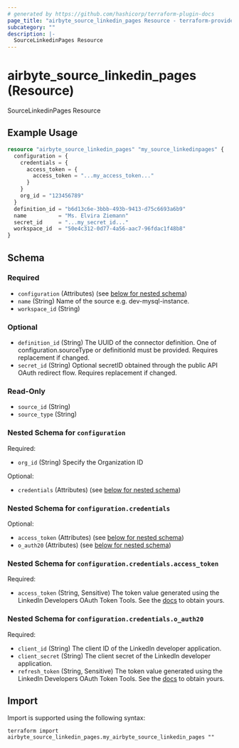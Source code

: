 ```yaml
---
# generated by https://github.com/hashicorp/terraform-plugin-docs
page_title: "airbyte_source_linkedin_pages Resource - terraform-provider-airbyte"
subcategory: ""
description: |-
  SourceLinkedinPages Resource
---
```


# airbyte_source_linkedin_pages (Resource)

SourceLinkedinPages Resource

## Example Usage

```terraform
resource "airbyte_source_linkedin_pages" "my_source_linkedinpages" {
  configuration = {
    credentials = {
      access_token = {
        access_token = "...my_access_token..."
      }
    }
    org_id = "123456789"
  }
  definition_id = "b6d13c6e-3bbb-493b-9413-d75c6693a6b9"
  name          = "Ms. Elvira Ziemann"
  secret_id     = "...my_secret_id..."
  workspace_id  = "50e4c312-0d77-4a56-aac7-96fdac1f48b8"
}
```

<!-- schema generated by tfplugindocs -->
## Schema

### Required

- `configuration` (Attributes) (see [below for nested schema](#nestedatt--configuration))
- `name` (String) Name of the source e.g. dev-mysql-instance.
- `workspace_id` (String)

### Optional

- `definition_id` (String) The UUID of the connector definition. One of configuration.sourceType or definitionId must be provided. Requires replacement if changed.
- `secret_id` (String) Optional secretID obtained through the public API OAuth redirect flow. Requires replacement if changed.

### Read-Only

- `source_id` (String)
- `source_type` (String)

<a id="nestedatt--configuration"></a>
### Nested Schema for `configuration`

Required:

- `org_id` (String) Specify the Organization ID

Optional:

- `credentials` (Attributes) (see [below for nested schema](#nestedatt--configuration--credentials))

<a id="nestedatt--configuration--credentials"></a>
### Nested Schema for `configuration.credentials`

Optional:

- `access_token` (Attributes) (see [below for nested schema](#nestedatt--configuration--credentials--access_token))
- `o_auth20` (Attributes) (see [below for nested schema](#nestedatt--configuration--credentials--o_auth20))

<a id="nestedatt--configuration--credentials--access_token"></a>
### Nested Schema for `configuration.credentials.access_token`

Required:

- `access_token` (String, Sensitive) The token value generated using the LinkedIn Developers OAuth Token Tools. See the <a href="https://docs.airbyte.com/integrations/sources/linkedin-pages/">docs</a> to obtain yours.


<a id="nestedatt--configuration--credentials--o_auth20"></a>
### Nested Schema for `configuration.credentials.o_auth20`

Required:

- `client_id` (String) The client ID of the LinkedIn developer application.
- `client_secret` (String) The client secret of the LinkedIn developer application.
- `refresh_token` (String, Sensitive) The token value generated using the LinkedIn Developers OAuth Token Tools. See the <a href="https://docs.airbyte.com/integrations/sources/linkedin-pages/">docs</a> to obtain yours.

## Import

Import is supported using the following syntax:

```shell
terraform import airbyte_source_linkedin_pages.my_airbyte_source_linkedin_pages ""
```
